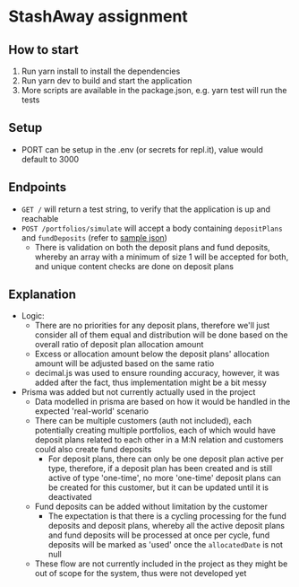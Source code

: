 # StashAway assignment

## How to start

1. Run yarn install to install the dependencies
2. Run yarn dev to build and start the application
3. More scripts are available in the package.json, e.g. yarn test will run the tests

## Setup

- PORT can be setup in the .env (or secrets for repl.it), value would default to 3000

## Endpoints

- `GET /` will return a test string, to verify that the application is up and reachable
- `POST /portfolios/simulate` will accept a body containing `depositPlans` and `fundDeposits` (refer to [sample json](./sample.json))
  - There is validation on both the deposit plans and fund deposits, whereby an array with a minimum of size 1 will be accepted for both, and unique content checks are done on deposit plans

## Explanation

- Logic:
  - There are no priorities for any deposit plans, therefore we'll just consider all of them equal and distribution will be done based on the overall ratio of deposit plan allocation amount
  - Excess or allocation amount below the deposit plans' allocation amount will be adjusted based on the same ratio
  - decimal.js was used to ensure rounding accuracy, however, it was added after the fact, thus implementation might be a bit messy
- Prisma was added but not currently actually used in the project
  - Data modelled in prisma are based on how it would be handled in the expected 'real-world' scenario
  - There can be multiple customers (auth not included), each potentially creating multiple portfolios, each of which would have deposit plans related to each other in a M:N relation and customers could also create fund deposits
    - For deposit plans, there can only be one deposit plan active per type, therefore, if a deposit plan has been created and is still active of type 'one-time', no more 'one-time' deposit plans can be created for this customer, but it can be updated until it is deactivated
  - Fund deposits can be added without limitation by the customer
    - The expectation is that there is a cycling processing for the fund deposits and deposit plans, whereby all the active deposit plans and fund deposits will be processed at once per cycle, fund deposits will be marked as 'used' once the `allocatedDate` is not null
  - These flow are not currently included in the project as they might be out of scope for the system, thus were not developed yet
